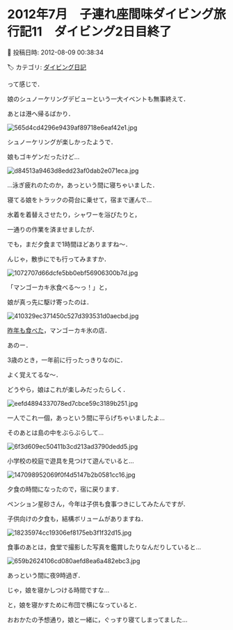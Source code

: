 # 2012年7月　子連れ座間味ダイビング旅行記11　ダイビング2日目終了

📅 投稿日時: 2012-08-09 00:38:34

🏷️ カテゴリ: [ダイビング日記](ce3a7a8d424d112fce83ee85c81a0e344.md)

って感じで．





娘のシュノーケリングデビューという一大イベントも無事終えて．


あとは港へ帰るばかり．




![565d4cd4296e9439af89718e6eaf42e1.jpg](images/565d4cd4296e9439af89718e6eaf42e1.jpg)




シュノーケリングが楽しかったようで．


娘もゴキゲンだったけど…




![d84513a9463d8edd23af0dab2e071eca.jpg](images/d84513a9463d8edd23af0dab2e071eca.jpg)




…泳ぎ疲れのたのか，あっという間に寝ちゃいました．





寝てる娘をトラックの荷台に乗せて，宿まで運んで…


水着を着替えさせたり，シャワーを浴びたりと，


一通りの作業を済ませましたが．


でも，まだ夕食まで1時間ほどありますね～．





んじゃ，散歩にでも行ってみますか．




![1072707d66dcfe5bb0ebf56906300b7d.jpg](images/1072707d66dcfe5bb0ebf56906300b7d.jpg)







「マンゴーカキ氷食べる～っ！」と，


娘が真っ先に駆け寄ったのは．




![410329ec371450c527d393531d0aecbd.jpg](images/410329ec371450c527d393531d0aecbd.jpg)




[昨年も食べた](e04ef5995263474d67c6fa26410c1a36f.md)，マンゴーカキ氷の店．





あのー．


3歳のとき，一年前に行ったっきりなのに．


よく覚えてるな～．





どうやら，娘はこれが楽しみだったらしく．




![eefd4894337078ed7cbce59c3189b251.jpg](images/eefd4894337078ed7cbce59c3189b251.jpg)




一人でこれ一個，あっという間に平らげちゃいましたよ…





そのあとは島の中をぶらぶらして…




![6f3d609ec50411b3cd213ad3790dedd5.jpg](images/6f3d609ec50411b3cd213ad3790dedd5.jpg)







小学校の校庭で遊具を見つけて遊んでいると…




![147098952069f0f4d5147b2b0581cc16.jpg](images/147098952069f0f4d5147b2b0581cc16.jpg)




夕食の時間になったので，宿に戻ります．





ペンション星砂さん，今年は子供も食事つきにしてみたんですが．


子供向けの夕食も，結構ボリュームがありますね．




![18235974cc19306ef8175eb3f1f32d15.jpg](images/18235974cc19306ef8175eb3f1f32d15.jpg)







食事のあとは，食堂で撮影した写真を鑑賞したりなんだりしていると…




![659b2624106cd080aefd8ea6a482ebc3.jpg](images/659b2624106cd080aefd8ea6a482ebc3.jpg)




あっという間に夜9時過ぎ．





じゃ，娘を寝かしつける時間ですな…


と，娘を寝かすために布団で横になっていると．


おおかたの予想通り，娘と一緒に，ぐっすり寝てしまってました…
